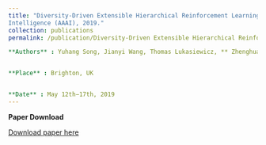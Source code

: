 ```yaml
---
title: "Diversity-Driven Extensible Hierarchical Reinforcement Learning</a>. <i>In the proceeding of 33rd AAAI Conference on Artificial
Intelligence (AAAI), 2019."
collection: publications
permalink: /publication/Diversity-Driven Extensible Hierarchical Reinforcement Learning</a>. <i>In the proceeding of 33rd AAAI Conference on Artificial Intelligence

**Authors** : Yuhang Song, Jianyi Wang, Thomas Lukasiewicz, ** Zhenghua Xu* ** and Mai Xu


**Place** : Brighton‚ UK


**Date** : May 12th−17th, 2019
---
```


**Paper Download**


[Download paper here](www.baidu.com)

